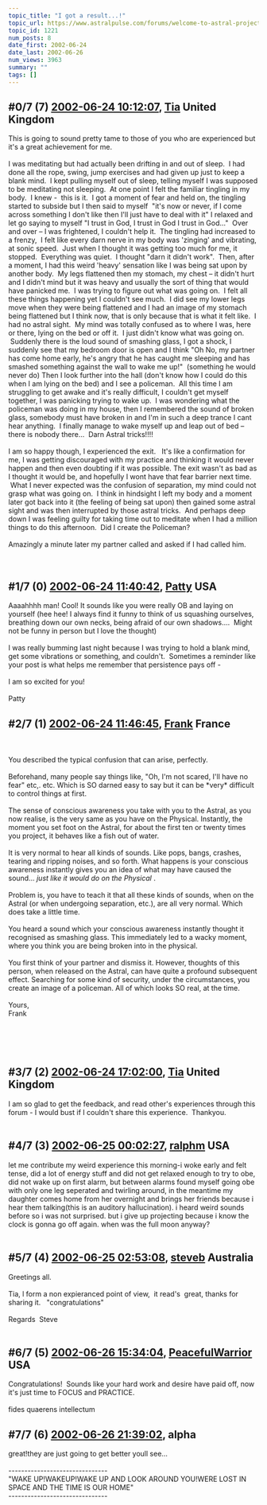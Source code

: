 ```yaml
---
topic_title: "I got a result...!"
topic_url: https://www.astralpulse.com/forums/welcome-to-astral-projection-experiences!/i-got-a-result-%21
topic_id: 1221
num_posts: 8
date_first: 2002-06-24
date_last: 2002-06-26
num_views: 3963
summary: ""
tags: []
---
```


## \#0/7 (7) [2002-06-24 10:12:07](https://www.astralpulse.com/forums/index.php?msg=116959), [Tia](https://www.astralpulse.com/forums/profile/?u=50) United Kingdom ##
<section>
This is going to sound pretty tame to those of you who are experienced but it's a great achievement for me.
<br>
<br>
I was meditating but had actually been drifting in and out of sleep.  I had done all the rope, swing, jump exercises and had given up just to keep a blank mind.  I kept pulling myself out of sleep, telling myself I was supposed to be meditating not sleeping.  At one point I felt the familiar tingling in my body.  I knew -  this is it.  I got a moment of fear and held on, the tingling started to subside but I then said to myself  "it's now or never, if I come across something I don't like then I'll just have to deal with it" I relaxed and let go saying to myself "I trust in God, I trust in God I trust in God..."  Over and over – I was frightened, I couldn't help it.  The tingling had increased to a frenzy,  I felt like every darn nerve in my body was 'zinging' and vibrating, at sonic speed.  Just when I thought it was getting too much for me, it stopped.  Everything was quiet.  I thought "darn it didn't work".  Then, after a moment, I had this weird 'heavy' sensation like I was being sat upon by another body.  My legs flattened then my stomach, my chest – it didn't hurt and I didn't mind but it was heavy and usually the sort of thing that would have panicked me.  I was trying to figure out what was going on.  I felt all these things happening yet I couldn't see much.  I did see my lower legs move when they were being flattened and I had an image of my stomach being flattened but I think now, that is only because that is what it felt like.  I had no astral sight.  My mind was totally confused as to where I was, here or there, lying on the bed or off it.  I just didn't know what was going on.  Suddenly there is the loud sound of smashing glass, I got a shock, I suddenly see that my bedroom door is open and I think "Oh No, my partner has come home early, he's angry that he has caught me sleeping and has smashed something against the wall to wake me up!"  (something he would never do) Then I look further into the hall (don't know how I could do this when I am lying on the bed) and I see a policeman.  All this time I am struggling to get awake and it's really difficult, I couldn't get myself together, I was panicking trying to wake up.  I was wondering what the policeman was doing in my house, then I remembered the sound of broken glass, somebody must have broken in and I'm in such a deep trance I cant hear anything.  I finally manage to wake myself up and leap out of bed – there is nobody there...  Darn Astral tricks!!!!
<br>
<br>
I am so happy though, I experienced the exit.   It's like a confirmation for me, I was getting discouraged with my practice and thinking it would never happen and then even doubting if it was possible. The exit wasn't as bad as I thought it would be, and hopefully I wont have that fear barrier next time.  What I never expected was the confusion of separation, my mind could not grasp what was going on.  I think in hindsight I left my body and a moment later got back into it (the feeling of being sat upon) then gained some astral sight and was then interrupted by those astral tricks.  And perhaps deep down I was feeling guilty for taking time out to meditate when I had a million things to do this afternoon.  Did I create the Policeman?
<br>
<br>
Amazingly a minute later my partner called and asked if I had called him.
<br>
<br>
<br>
</section>

## \#1/7 (0) [2002-06-24 11:40:42](https://www.astralpulse.com/forums/index.php?msg=7302), [Patty](https://www.astralpulse.com/forums/profile/?u=673) USA ##
<section>
Aaaahhhh man! Cool! It sounds like you were really OB and laying on yourself (hee hee! I always find it funny to think of us squashing ourselves, breathing down our own necks, being afraid of our own shadows....  Might not be funny in person but I love the thought)
<br>
<br>
I was really bumming last night because I was trying to hold a blank mind, get some vibrations or something, and couldn't.  Sometimes a reminder like your post is what helps me remember that persistence pays off -
<br>
<br>
I am so excited for you!
<br>
<br>
Patty
</section>

## \#2/7 (1) [2002-06-24 11:46:45](https://www.astralpulse.com/forums/index.php?msg=7303), [Frank](https://www.astralpulse.com/forums/profile/?u=359) France ##
<section>
<br>
<br>
You described the typical confusion that can arise, perfectly.
<br>
<br>
Beforehand, many people say things like, "Oh, I'm not scared, I'll have no fear" etc,. etc. Which is SO darned easy to say but it can be *very* difficult to control things at first.
<br>
<br>
The sense of conscious awareness you take with you to the Astral, as you now realise, is the very same as you have on the Physical. Instantly, the moment you set foot on the Astral, for about the first ten or twenty times you project, it behaves like a fish out of water.
<br>
<br>
It is very normal to hear all kinds of sounds. Like pops, bangs, crashes, tearing and ripping noises, and so forth. What happens is your conscious awareness instantly gives you an idea of what may have caused the sound...
<i>
 just like it would do on the Physical
</i>
.
<br>
<br>
Problem is, you have to teach it that all these kinds of sounds, when on the Astral (or when undergoing separation, etc.), are all very normal. Which does take a little time.
<br>
<br>
You heard a sound which your conscious awareness instantly thought it recognised as smashing glass. This immediately led to a wacky moment, where you think you are being broken into in the physical.
<br>
<br>
You first think of your partner and dismiss it. However, thoughts of this person, when released on the Astral, can have quite a profound subsequent effect. Searching for some kind of security, under the circumstances, you create an image of a policeman. All of which looks SO real, at the time.
<br>
<br>
Yours,
<br>
Frank
<br>
<br>
<br>
<br>
<br>
</section>

## \#3/7 (2) [2002-06-24 17:02:00](https://www.astralpulse.com/forums/index.php?msg=7311), [Tia](https://www.astralpulse.com/forums/profile/?u=50) United Kingdom ##
<section>
I am so glad to get the feedback, and read other's experiences through this forum - I would bust if I couldn't share this experience.  Thankyou.
<br>
<br>
</section>

## \#4/7 (3) [2002-06-25 00:02:27](https://www.astralpulse.com/forums/index.php?msg=7332), [ralphm](https://www.astralpulse.com/forums/profile/?u=488) USA ##
<section>
let me contribute my weird experience this morning-i woke early and felt tense, did a lot of energy stuff and did not get relaxed enough to try to obe, did not wake up on first alarm, but between alarms found myself going obe with only one leg seperated and twirling around, in the meantime my daughter comes home from her overnight and brings her friends because i hear them talking(this is an auditory hallucination). i heard weird sounds before so i was not surprised. but i give up projecting because i know the clock is gonna go off again. when was the full moon anyway?
<br>
<br>
</section>

## \#5/7 (4) [2002-06-25 02:53:08](https://www.astralpulse.com/forums/index.php?msg=7337), [steveb](https://www.astralpulse.com/forums/profile/?u=420) Australia ##
<section>
Greetings all.
<br>
<br>
Tia, l form a non expieranced point of view,  it read's  great, thanks for sharing it.   "congratulations"
<br>
<br>
Regards  Steve
<br>
<br>
</section>

## \#6/7 (5) [2002-06-26 15:34:04](https://www.astralpulse.com/forums/index.php?msg=7399), [PeacefulWarrior](https://www.astralpulse.com/forums/profile/?u=230) USA ##
<section>
Congratulations!  Sounds like your hard work and desire have paid off, now it's just time to FOCUS and PRACTICE.
<br>
<br>
fides quaerens intellectum
</section>

## \#7/7 (6) [2002-06-26 21:39:02](https://www.astralpulse.com/forums/index.php?msg=7420), alpha  ##
<section>
great!they are just going to get better youll see...
<br>
<br>
-------------------------------
<br>
"WAKE UP!WAKEUP!WAKE UP AND LOOK AROUND YOU!WERE LOST IN SPACE AND THE TIME IS OUR HOME"
<br>
-------------------------------
<br>
</section>